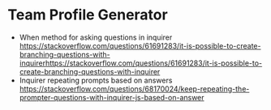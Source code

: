 # Team Profile Generator 

- When method for asking questions in inquirer 
https://stackoverflow.com/questions/61691283/it-is-possible-to-create-branching-questions-with-inquirerhttps://stackoverflow.com/questions/61691283/it-is-possible-to-create-branching-questions-with-inquirer
- Inquirer repeating prompts based on answers
https://stackoverflow.com/questions/68170024/keep-repeating-the-prompter-questions-with-inquirer-js-based-on-answer
